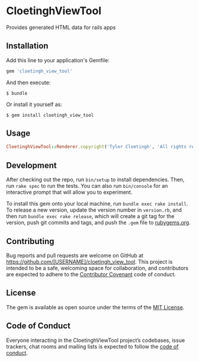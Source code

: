# CloetinghViewTool

Provides generated HTML data for rails apps

## Installation

Add this line to your application's Gemfile:

```ruby
gem 'cloetingh_view_tool'
```

And then execute:

    $ bundle

Or install it yourself as:

    $ gem install cloetingh_view_tool

## Usage
```ruby
CloetinghViewTool::Renderer.copyright('Tyler Cloetingh', 'All rights reserved')
```
## Development

After checking out the repo, run `bin/setup` to install dependencies. Then, run `rake spec` to run the tests. You can also run `bin/console` for an interactive prompt that will allow you to experiment.

To install this gem onto your local machine, run `bundle exec rake install`. To release a new version, update the version number in `version.rb`, and then run `bundle exec rake release`, which will create a git tag for the version, push git commits and tags, and push the `.gem` file to [rubygems.org](https://rubygems.org).

## Contributing

Bug reports and pull requests are welcome on GitHub at https://github.com/[USERNAME]/cloetingh_view_tool. This project is intended to be a safe, welcoming space for collaboration, and contributors are expected to adhere to the [Contributor Covenant](http://contributor-covenant.org) code of conduct.

## License

The gem is available as open source under the terms of the [MIT License](https://opensource.org/licenses/MIT).

## Code of Conduct

Everyone interacting in the CloetinghViewTool project’s codebases, issue trackers, chat rooms and mailing lists is expected to follow the [code of conduct](https://github.com/[USERNAME]/cloetingh_view_tool/blob/master/CODE_OF_CONDUCT.md).

